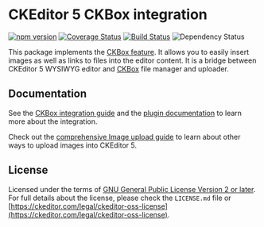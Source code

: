 CKEditor 5 CKBox integration
=========================================

[![npm version](https://badge.fury.io/js/%40ckeditor%2Fckeditor5-ckbox.svg)](https://www.npmjs.com/package/@ckeditor/ckeditor5-ckbox)
[![Coverage Status](https://coveralls.io/repos/github/ckeditor/ckeditor5/badge.svg?branch=master)](https://coveralls.io/github/ckeditor/ckeditor5?branch=master)
[![Build Status](https://travis-ci.com/ckeditor/ckeditor5.svg?branch=master)](https://app.travis-ci.com/github/ckeditor/ckeditor5)
![Dependency Status](https://img.shields.io/librariesio/release/npm/@ckeditor/ckeditor5-ckbox)

This package implements the [CKBox feature](https://ckeditor.com/docs/ckeditor5/latest/features/file-management/ckbox.html). It allows you to easily insert images as well as links to files into the editor content. It is a bridge between CKEditor 5 WYSIWYG editor and [CKBox](https://ckeditor.com/ckbox/) file manager and uploader.

## Documentation

See the [CKBox integration guide](https://ckeditor.com/docs/ckeditor5/latest/features/file-management/ckbox.html) and the [plugin documentation](https://ckeditor.com/docs/ckeditor5/latest/api/ckbox.html) to learn more about the integration.

Check out the [comprehensive Image upload guide](https://ckeditor.com/docs/ckeditor5/latest/features/image-upload.html) to learn about other ways to upload images into CKEditor 5.

## License

Licensed under the terms of [GNU General Public License Version 2 or later](http://www.gnu.org/licenses/gpl.html). For full details about the license, please check the `LICENSE.md` file or [https://ckeditor.com/legal/ckeditor-oss-license](https://ckeditor.com/legal/ckeditor-oss-license).
